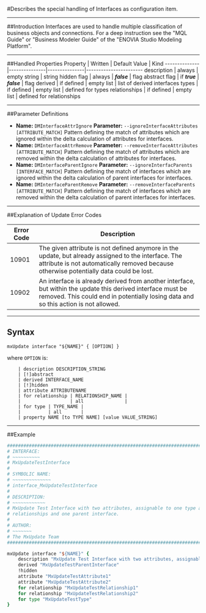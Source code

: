 <!--
 *
 *  This file is part of MxUpdate <http://www.mxupdate.org>.
 *
 *  MxUpdate is a deployment tool for a PLM platform to handle
 *  administration objects as single update files (configuration item).
 *
 *  Copyright (C) 2008-2016 The MxUpdate Team
 *
 *  The Manual of MxUpdate is licensed under a CC BY-NC-SA 4.0 license
 *  (Creative Commons Attribution-NonCommercial-ShareAlike 4.0 
 *  International 4.0 license).
 *
 *  You should have received a copy of the license along with this
 *  work. If not, see <http://creativecommons.org/licenses/by-nc-sa/4.0/>.
 *
-->

#Describes the special handling of Interfaces as configuration item.

----
##Introduction
Interfaces are used to handle multiple classification of business objects and connections. For a deep instruction see the "MQL Guide" or "Business Modeler Guide" of the "ENOVIA Studio Modeling Platform".

----
##Handled Properties
Property      | Written       | Default Value | Kind
--------------|---------------|---------------|-----------------------
description   | always        | empty string  | string
hidden flag   | always        | ***false***   | flag
abstract flag | if ***true*** | ***false***   | flag
derived       | if defined    | empty list    | list of derived interfaces
types         | if defined    | empty list    | defined for types
relationships | if defined    | empty list    | defined for relationships

----
##Parameter Definitions
*   **Name:** `DMInterfaceAttrIgnore`
    **Parameter:** `‑‑ignoreInterfaceAttributes [ATTRIBUTE_MATCH]`
    Pattern defining the match of attributes which are ignored within the delta calculation of attributes for interfaces.
*   **Name:** `DMInterfaceAttrRemove`
    **Parameter:** `‑‑removeInterfaceAttributes [ATTRIBUTE_MATCH]`
    Pattern defining the match of attributes which are removed within the delta calculation of attributes for interfaces.
*   **Name:** `DMInterfaceParentIgnore`
    **Parameter:** `‑‑ignoreInterfacParents [INTERFACE_MATCH]`
    Pattern defining the match of interfaces which are ignored within the delta calculation of parent interfaces for interfaces.
*   **Name:** `DMInterfaceParentRemove`
    **Parameter:** `‑‑removeInterfaceParents [ATTRIBUTE_MATCH]`
    Pattern defining the match of interfaces which are removed within the delta calculation of parent interfaces for interfaces.

----
##Explanation of Update Error Codes

Error Code | Description
-----------|------------
10901      | The given attribute is not defined anymore in the update, but already assigned to the interface. The attribute is not automatically removed because otherwise potentially data could be lost.
10902      | An interface is already derived from another interface, but within the update this derived interface must be removed. This could end in potentially losing data and so this action is not allowed.

----
## Syntax
```
mxUpdate interface "${NAME}" { [OPTION] }
```
where `OPTION` is:
```
    | description DESCRIPTION_STRING
    | [!]abstract
    | derived INTERFACE_NAME
    | [!]hidden
    | attribute ATTRIBUTENAME
    | for relationship | RELATIONSHIP_NAME |
    |                  | all               |
    | for type | TYPE_NAME |
    |          | all       |
    | property NAME [to TYPE NAME] [value VALUE_STRING]
```

----
##Example
```tcl
################################################################################
# INTERFACE:
# ~~~~~~~~~~
# MxUpdateTestInterface
#
# SYMBOLIC NAME:
# ~~~~~~~~~~~~~~
# interface_MxUpdateTestInterface
#
# DESCRIPTION:
# ~~~~~~~~~~~~
# MxUpdate Test Interface with two attributes, assignable to one type and two
# relationships and one parent interface.
#
# AUTHOR:
# ~~~~~~~
# The MxUpdate Team
################################################################################

mxUpdate interface "${NAME}" {
    description "MxUpdate Test Interface with two attributes, assignable to one type and two relationships and one parent interface."
    derived "MxUpdateTestParentInterface"
    !hidden
    attribute "MxUpdateTestAttribute1"
    attribute "MxUpdateTestAttribute2"
    for relationship "MxUpdateTestRelationship1"
    for relationship "MxUpdateTestRelationship2"
    for type "MxUpdateTestType"
}
```